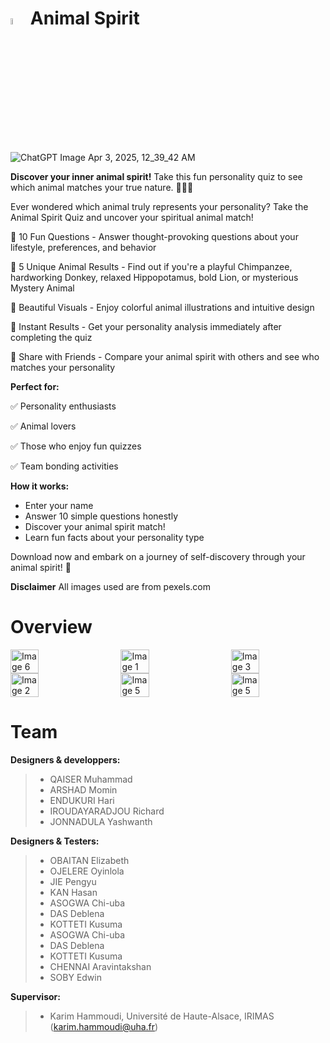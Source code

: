#  <img src="https://github.com/user-attachments/assets/f6b03597-9862-4b2d-8c05-5f11b1cd3d1e" alt="Image 1" width="5%" /> Animal Spirit

![ChatGPT Image Apr 3, 2025, 12_39_42 AM](https://github.com/user-attachments/assets/0d83cefd-dc6f-44b7-be57-65e67fe83996)

**Discover your inner animal spirit!** Take this fun personality quiz to see which animal matches your true nature. 🦁🐵🦛

Ever wondered which animal truly represents your personality? Take the Animal Spirit Quiz and uncover your spiritual animal match!

🔹 10 Fun Questions - Answer thought-provoking questions about your lifestyle, preferences, and behavior

🔹 5 Unique Animal Results - Find out if you're a playful Chimpanzee, hardworking Donkey, relaxed Hippopotamus, bold Lion, or mysterious Mystery Animal

🔹 Beautiful Visuals - Enjoy colorful animal illustrations and intuitive design

🔹 Instant Results - Get your personality analysis immediately after completing the quiz

🔹 Share with Friends - Compare your animal spirit with others and see who matches your personality

**Perfect for:**

✅ Personality enthusiasts

✅ Animal lovers

✅ Those who enjoy fun quizzes

✅ Team bonding activities


**How it works:**

- Enter your name
- Answer 10 simple questions honestly
- Discover your animal spirit match!
- Learn fun facts about your personality type

Download now and embark on a journey of self-discovery through your animal spirit! 🐾

**Disclaimer**
All images used are from pexels.com


# Overview
<div style="display: flex; justify-content: space-between;">
  <img src="https://github.com/user-attachments/assets/847c47c1-eb75-4dec-b820-326e7e4951d4" alt="Image 6" width="30%" />
  <img src="https://github.com/user-attachments/assets/40d13be6-e146-43a6-ab66-c555b327cf90" alt="Image 1" width="30%" />
  <img src="https://github.com/user-attachments/assets/fb5290af-6f39-483f-99a5-c36af092fdb2" alt="Image 3" width="30%" />
</div>

<div style="display: flex; justify-content: space-between;">
    <img src="https://github.com/user-attachments/assets/3a4bbcd8-c650-486f-b8d1-b4a2408a6bdf" alt="Image 2" width="30%" />
  <img src="https://github.com/user-attachments/assets/85dfa9d4-b828-4437-afc2-faa0190936f6" alt="Image 5" width="30%" />
  <img src="https://github.com/user-attachments/assets/763f06ba-cb83-45b0-9cc8-684f6de0bf34" alt="Image 5" width="30%" />
  
</div>


# Team

**Designers & developpers:**

> * QAISER Muhammad
> * ARSHAD Momin
> * ENDUKURI Hari
> * IROUDAYARADJOU Richard
> * JONNADULA Yashwanth


**Designers & Testers:**

> * OBAITAN Elizabeth
> * OJELERE Oyinlola
> * JIE Pengyu
> * KAN Hasan
> * ASOGWA Chi-uba
> * DAS Deblena
> * KOTTETI Kusuma
> * ASOGWA Chi-uba
> * DAS Deblena
> * KOTTETI Kusuma
> * CHENNAI Aravintakshan
> * SOBY Edwin

**Supervisor:**

> * Karim Hammoudi, Université de Haute-Alsace, IRIMAS (karim.hammoudi@uha.fr)





